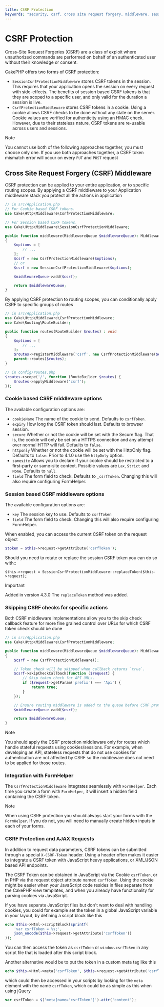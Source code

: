 ```yaml
---
title: CSRF Protection
keywords: "security, csrf, cross site request forgery, middleware, session"
---
```


# CSRF Protection

Cross-Site Request Forgeries (CSRF) are a class of exploit where unauthorized
commands are performed on behalf of an authenticated user without their
knowledge or consent.

CakePHP offers two forms of CSRF protection:

- `SessionCsrfProtectionMiddleware` stores CSRF tokens in the session. This
  requires that your application opens the session on every request with
  side-effects. The benefits of session based CSRF tokens is that they are
  scoped to a specific user, and only valid for the duration a session is live.
- `CsrfProtectionMiddleware` stores CSRF tokens in a cookie. Using a cookie
  allows CSRF checks to be done without any state on the server. Cookie values
  are verified for authenticity using an HMAC check. However, due to their
  stateless nature, CSRF tokens are re-usable across users and sessions.

> [!NOTE]
> You cannot use both of the following approaches together, you must choose
> only one.  If you use both approaches together, a CSRF token mismatch error
> will occur on every `PUT` and `POST` request
<a id="csrf-middleware"></a>
## Cross Site Request Forgery (CSRF) Middleware

CSRF protection can be applied to your entire application, or to specific
routing scopes. By applying a CSRF middleware to your Application middleware
stack you protect all the actions in application

```php
// in src/Application.php
// For Cookie based CSRF tokens.
use Cake\Http\Middleware\CsrfProtectionMiddleware;

// For Session based CSRF tokens.
use Cake\Http\Middleware\SessionCsrfProtectionMiddleware;

public function middleware(MiddlewareQueue $middlewareQueue): MiddlewareQueue
{
    $options = [
        // ...
    ];
    $csrf = new CsrfProtectionMiddleware($options);
    // or
    $csrf = new SessionCsrfProtectionMiddleware($options);

    $middlewareQueue->add($csrf);

    return $middlewareQueue;
}
```
By applying CSRF protection to routing scopes, you can conditionally
apply CSRF to specific groups of routes
```php
// in src/Application.php
use Cake\Http\Middleware\CsrfProtectionMiddleware;
use Cake\Routing\RouteBuilder;

public function routes(RouteBuilder $routes) : void
{
    $options = [
        // ...
    ];
    $routes->registerMiddleware('csrf', new CsrfProtectionMiddleware($options));
    parent::routes($routes);
}

// in config/routes.php
$routes->scope('/', function (RouteBuilder $routes) {
    $routes->applyMiddleware('csrf');
});
```
### Cookie based CSRF middleware options

The available configuration options are:

- `cookieName` The name of the cookie to send. Defaults to `csrfToken`.
- `expiry` How long the CSRF token should last. Defaults to browser session.
- `secure` Whether or not the cookie will be set with the Secure flag. That is,
  the cookie will only be set on a HTTPS connection and any attempt over normal HTTP
  will fail. Defaults to `false`.
- `httponly` Whether or not the cookie will be set with the HttpOnly flag.
  Defaults to `false`. Prior to 4.1.0 use the `httpOnly` option.
- `samesite` Allows you to declare if your cookie should be restricted to a
  first-party or same-site context. Possible values are `Lax`, `Strict` and
  `None`. Defaults to `null`.
- `field` The form field to check. Defaults to `_csrfToken`. Changing this
  will also require configuring FormHelper.

### Session based CSRF middleware options

The available configuration options are:

- `key` The session key to use. Defaults to `csrfToken`
- `field` The form field to check. Changing this will also require configuring
  FormHelper.


When enabled, you can access the current CSRF token on the request object
```php
$token = $this->request->getAttribute('csrfToken');
```
Should you need to rotate or replace the session CSRF token you can do so with::

    $this->request = SessionCsrfProtectionMiddleware::replaceToken($this->request);

> [!IMPORTANT]
> Added in version 4.3.0
> The `replaceToken` method was added.
>
### Skipping CSRF checks for specific actions

Both CSRF middleware implementations allow you to the skip check callback
feature for more fine grained control over URLs for which CSRF token check
should be done
```php
// in src/Application.php
use Cake\Http\Middleware\CsrfProtectionMiddleware;

public function middleware(MiddlewareQueue $middlewareQueue): MiddlewareQueue
{
    $csrf = new CsrfProtectionMiddleware();

    // Token check will be skipped when callback returns `true`.
    $csrf->skipCheckCallback(function ($request) {
        // Skip token check for API URLs.
        if ($request->getParam('prefix') === 'Api') {
            return true;
        }
    });

    // Ensure routing middleware is added to the queue before CSRF protection middleware.
    $middlewareQueue->add($csrf);

    return $middlewareQueue;
}
```
> [!NOTE]
> You should apply the CSRF protection middleware only for routes which handle
> stateful requests using cookies/sessions. For example, when developing an
> API, stateless requests that do not use cookies for authentication are not
> affected by CSRF so the middleware does not need to be applied for those
> routes.
>
### Integration with FormHelper

The `CsrfProtectionMiddleware` integrates seamlessly with `FormHelper`. Each
time you create a form with `FormHelper`, it will insert a hidden field containing
the CSRF token.

> [!NOTE]
> When using CSRF protection you should always start your forms with the
> `FormHelper`. If you do not, you will need to manually create hidden inputs in
> each of your forms.
>
### CSRF Protection and AJAX Requests

In addition to request data parameters, CSRF tokens can be submitted through
a special `X-CSRF-Token` header. Using a header often makes it easier to
integrate a CSRF token with JavaScript heavy applications, or XML/JSON based API
endpoints.

The CSRF Token can be obtained in JavaScript via the Cookie `csrfToken`, or in PHP
via the request object attribute named `csrfToken`. Using the cookie might be easier
when your JavaScript code resides in files separate from the CakePHP view templates,
and when you already have functionality for parsing cookies via JavaScript.

If you have separate JavaScript files but don't want to deal with handling cookies,
you could for example set the token in a global JavaScript variable in your layout, by
defining a script block like this
```php
echo $this->Html->scriptBlock(sprintf(
    'var csrfToken = %s;',
    json_encode($this->request->getAttribute('csrfToken'))
));
```
You can then access the token as `csrfToken` or `window.csrfToken` in any script
file that is loaded after this script block.

Another alternative would be to put the token in a custom meta tag like this
```php
echo $this->Html->meta('csrfToken', $this->request->getAttribute('csrfToken'));
```
which could then be accessed in your scripts by looking for the `meta` element with
the name `csrfToken`, which could be as simple as this when using jQuery
```javascript
var csrfToken = $('meta[name="csrfToken"]').attr('content');
```